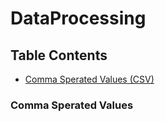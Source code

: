 # DataProcessing

## Table Contents
* [Comma Sperated Values (CSV)](#comma-seperated-values)





### Comma Sperated Values